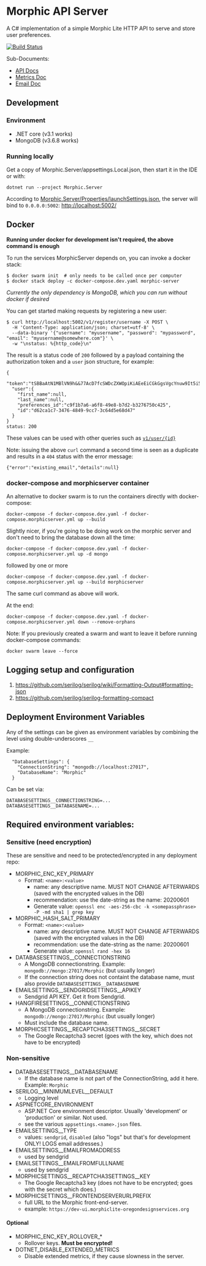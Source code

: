 # Morphic API Server

A C# implementation of a simple Morphic Lite HTTP API to serve and store user preferences.

[![Build Status](https://dev.azure.com/raisingthefloor/MorphicLite/_apis/build/status/MorphicLiteServer?branchName=master)](https://dev.azure.com/raisingthefloor/MorphicLite/_build/latest?definitionId=1&branchName=master)

Sub-Documents:
* [API Docs](Documentation/API.md)
* [Metrics Doc](Metrics.md)
* [Email Doc](Morphic.Server/Email/README.md)

## Development

### Environment

* .NET core (v3.1 works)
* MongoDB (v3.6.8 works)

### Running locally

Get a copy of Morphic.Server/appsettings.Local.json, then start it in the IDE or with:

    dotnet run --project Morphic.Server

According to [Morphic.Server/Properties/launchSettings.json](Morphic.Server/Properties/launchSettings.json),
the server will bind to `0.0.0.0:5002`: [http://localhost:5002/](http://localhost:5002/)

## Docker

**Running under docker for development isn't required, the above command is enough**

To run the services MorphicServer depends on, you can invoke a docker stack:
````
$ docker swarm init  # only needs to be called once per computer
$ docker stack deploy -c docker-compose.dev.yaml morphic-server
````

*Currently the only dependency is MongoDB, which you can run without docker if desired*

You can get started making requests by registering a new user:
````
$ curl http://localhost:5002/v1/register/username -X POST \
  -H 'Content-Type: application/json; charset=utf-8' \
  --data-binary '{"username": "myusername", "password": "mypassword", "email": "myusername@somewhere.com"}' \
  -w "\nstatus: %{http_code}\n"
````
The result is a status code of `200` followed by a payload containing the
authorization token and a `user` json structure, for example:
````
{
  "token":"tSBBaAtN1MBlVN9h&&77AcD7fcSWDcZXWOpiKiAEeEiCGkGgsVgcYnuw9It5i5QAzN69JZr9Y1ihA94FvaZvQ==",
  "user":{
    "first_name":null,
    "last_name":null,
    "preferences_id":"c9f1b7a6-a6f8-49e8-b7d2-b3276750c425",
    "id":"d62ca1c7-3476-4849-9cc7-3c64d5e68d47"
  }
}
status: 200
````
These values can be used with other queries such as [`v1/user/{id}`](Documentation/API.md#v1usersid)

Note: issuing the above `curl` command a second time is seen as a duplicate and
results in a `404` status with the error message:
````
{"error":"existing_email","details":null}
````

### docker-compose and morphicserver container

An alternative to docker swarm is to run the containers directly with docker-compose:
````
docker-compose -f docker-compose.dev.yaml -f docker-compose.morphicserver.yml up --build
````

Slightly nicer, if you're going to be doing work on the morphic server and don't need to bring the database
down all the time:
````
docker-compose -f docker-compose.dev.yaml -f docker-compose.morphicserver.yml up -d mongo
````
followed by one or more
````
docker-compose -f docker-compose.dev.yaml -f docker-compose.morphicserver.yml up --build morphicserver
````
The same curl command as above will work.

At the end:
````
docker-compose -f docker-compose.dev.yaml -f docker-compose.morphicserver.yml down --remove-orphans
````

Note: If you previously created a swarm and want to leave it before running docker-compose commands:
````
docker swarm leave --force
````

## Logging setup and configuration

1. https://github.com/serilog/serilog/wiki/Formatting-Output#formatting-json
2. https://github.com/serilog/serilog-formatting-compact

## Deployment Environment Variables

Any of the settings can be given as environment variables by combining the level using double-underscores `__`

Example:

      "DatabaseSettings": {
        "ConnectionString": "mongodb://localhost:27017",
        "DatabaseName": "Morphic"
      }

Can be set via:

    DATABASESETTINGS__CONNECTIONSTRING=...
    DATABASESETTINGS__DATABASENAME=...


## Required environment variables:

### Sensitive (need encryption)

These are sensitive and need to be protected/encrypted in any deployment repo:

* MORPHIC_ENC_KEY_PRIMARY
  * Format: `<name>:<value>`
     * name: any descriptive name. MUST NOT CHANGE AFTERWARDS (saved with the encrypted values in the DB)
     * recommendation: use the date-string as the name: 20200601
     * Generate value: `openssl enc -aes-256-cbc -k <somepassphrase> -P -md sha1 | grep key`
* MORPHIC_HASH_SALT_PRIMARY
  * Format: `<name>:<value>`
    * name: any descriptive name. MUST NOT CHANGE AFTERWARDS (saved with the encrypted values in the DB)
    * recommendation: use the date-string as the name: 20200601
    * Generate value: `openssl rand -hex 16`
* DATABASESETTINGS__CONNECTIONSTRING
  * A MongoDB connectionstring. Example: `mongodb://mongo:27017/Morphic` (but usually longer)
  * If the connection string does not containt the database name, must also provide `DATABASESETTINGS__DATABASENAME`
* EMAILSETTINGS__SENDGRIDSETTINGS__APIKEY
  * Sendgrid API KEY. Get it from Sendgrid.
* HANGFIRESETTINGS__CONNECTIONSTRING
  * A MongoDB connectionstring. Example: `mongodb://mongo:27017/Morphic` (but usually longer)
  * Must include the database name.
* MORPHICSETTINGS__RECAPTCHA3SETTINGS__SECRET
  * The Google Recaptcha3 secret (goes with the key, which does not have to be encrypted)

### Non-sensitive

* DATABASESETTINGS__DATABASENAME
  * If the database name is not part of the ConnectionString, add it here. Example: `Morphic`
* SERILOG__MINIMUMLEVEL__DEFAULT
  * Logging level
* ASPNETCORE_ENVIRONMENT
  * ASP.NET Core environment descriptor. Usually 'development' or 'production' or similar. Not used.
  * see the various `appsettings.<name>.json` files.
* EMAILSETTINGS__TYPE
  * values: `sendgrid`, `disabled` (also "logs" but that's for development ONLY! LOGS email addresses.)
* EMAILSETTINGS__EMAILFROMADDRESS
  * used by sendgrid
* EMAILSETTINGS__EMAILFROMFULLNAME
  * used by sendgrid
* MORPHICSETTINGS__RECAPTCHA3SETTINGS__KEY
  * The Google Recaptcha3 key (does not have to be encrypted; goes with the secret which does.)
* MORPHICSETTINGS__FRONTENDSERVERURLPREFIX
  * full URL to the Morphic front-end-server.
  * example: `https://dev-ui.morphiclite-oregondesignservices.org`

#### Optional

* MORPHIC_ENC_KEY_ROLLOVER_* 
  * Rollover keys. **Must be encrypted!**
* DOTNET_DISABLE_EXTENDED_METRICS
  * Disable extended metrics, if they cause slowness in the server.
